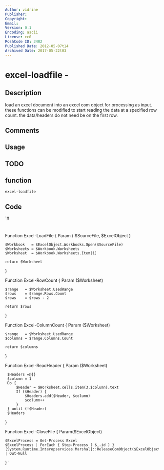 ```yaml
---
Author: vidrine
Publisher: 
Copyright: 
Email: 
Version: 0.1
Encoding: ascii
License: cc0
PoshCode ID: 3402
Published Date: 2012-05-07t14
Archived Date: 2017-05-22t03
---
```


# excel-loadfile - 

## Description

load an excel document into an excel com object for processing as input. these functions can be modified to start reading the data at a specified row count.  the data/headers do not need be on the first row.

## Comments



## Usage



## TODO



## function

`excel-loadfile`

## Code

`#
 #
 
 Function Excel-LoadFile {
 	Param (
 		$SourceFile,
 		$ExcelObject
 	)
 	
 	$Workbook   = $ExcelObject.Workbooks.Open($SourceFile)
 	$Worksheets = $Workbook.Worksheets
 	$Worksheet  = $Workbook.Worksheets.Item(1)
 	
 	return $Worksheet		
 }
 
 Function Excel-RowCount {
 	Param ($Worksheet)
 	
 	$range   = $Worksheet.UsedRange
 	$rows    = $range.Rows.Count
 	$rows    = $rows - 2
 	
 	return $rows
 }
 
 Function Excel-ColumnCount {
 	Param ($Worksheet)
 	
 	$range   = $Worksheet.UsedRange
 	$columns = $range.Columns.Count
 		
 	return $columns
 }
 
 Function Excel-ReadHeader {
     Param ($Worksheet)
 	
     $Headers =@{}
     $column = 1
     Do {
         $Header = $Worksheet.cells.item(3,$column).text
         If ($Header) {
             $Headers.add($Header, $column)
             $column++
         }
     } until (!$Header)
     $Headers
 }
 
 Function Excel-CloseFile {
 	Param($ExcelObject)
 	
 	$ExcelProcess = Get-Process Excel
 	$ExcelProcess | ForEach { Stop-Process ( $_.id ) }
 	[System.Runtime.Interopservices.Marshal]::ReleaseComObject($ExcelObject) | Out-Null
 }
`

